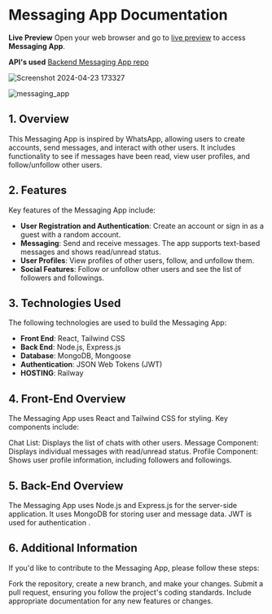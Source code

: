 # Messaging App Documentation

**Live Preview**
Open your web browser and go to [live preview](https://messagingbemimg.netlify.app/) to access **Messaging App**.

**API's used**
[Backend Messaging App repo](https://github.com/beMimg/backend_messaging_app)

![Screenshot 2024-04-23 173327](https://github.com/beMimg/backend_messaging_app/assets/126000960/0ee4a055-6ba5-45b2-87eb-2f7a5c02bc53)

![messaging_app](https://github.com/beMimg/backend_messaging_app/assets/126000960/9579e763-a0f3-481b-8bdf-2fe435476e38)

## 1. Overview

This Messaging App is inspired by WhatsApp, allowing users to create accounts, send messages, and interact with other users. It includes functionality to see if messages have been read, view user profiles, and follow/unfollow other users.

## 2. Features

Key features of the Messaging App include:

- **User Registration and Authentication**: Create an account or sign in as a guest with a random account.
- **Messaging**: Send and receive messages. The app supports text-based messages and shows read/unread status.
- **User Profiles**: View profiles of other users, follow, and unfollow them.
- **Social Features**: Follow or unfollow other users and see the list of followers and followings.

## 3. Technologies Used

The following technologies are used to build the Messaging App:

- **Front End**: React, Tailwind CSS
- **Back End**: Node.js, Express.js
- **Database**: MongoDB, Mongoose
- **Authentication**: JSON Web Tokens (JWT)
- **HOSTING**: Railway

## 4. Front-End Overview

The Messaging App uses React and Tailwind CSS for styling. Key components include:

Chat List: Displays the list of chats with other users.
Message Component: Displays individual messages with read/unread status.
Profile Component: Shows user profile information, including followers and followings.

## 5. Back-End Overview

The Messaging App uses Node.js and Express.js for the server-side application. It uses MongoDB for storing user and message data. JWT is used for authentication .

## 6. Additional Information

If you'd like to contribute to the Messaging App, please follow these steps:

Fork the repository, create a new branch, and make your changes.
Submit a pull request, ensuring you follow the project's coding standards.
Include appropriate documentation for any new features or changes.
